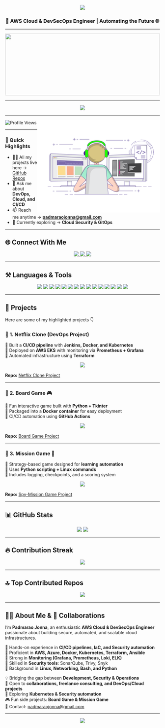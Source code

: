 <!-- HEADER WITH COLORFUL WAVE -->
<p align="center">
  <img src="https://capsule-render.vercel.app/api?type=waving&height=200&text=Hey%20Everyone%20👋,%20I'm%20Padmarao%20Jonna&fontSize=40&fontAlign=50&fontAlignY=40&color=gradient&customColorList=0,2,10,20,30" />
</p>

<h3 align="center">🚀 AWS Cloud & DevSecOps Engineer | Automating the Future 🌐</h3>

---

<!-- BACKGROUND ANIMATED GIF -->
<p align="center">
  <img src="https://i.pinimg.com/originals/2b/8c/63/2b8c6355e6ff450f6e4562e5f3f3b6e0.gif" width="100%" height="200">
</p>

---

<!-- ICON SHOWCASE -->
<div align="center">
  <img src="https://skillicons.dev/icons?i=aws,azure,docker,kubernetes,jenkins,terraform,ansible,argo,grafana,prometheus,linux,nginx,python,java,mysql,maven,bash&theme=light&perline=8" />
</div>

---

<img align="right" alt="Coding" width="400" src="https://raw.githubusercontent.com/devSouvik/devSouvik/master/gif3.gif">

<p align="left">
  <img src="https://komarev.com/ghpvc/?username=pj013525&label=👀%20Profile%20Views&color=ff4500&style=for-the-badge" alt="Profile Views" />
</p>

---

### 🎯 Quick Highlights
- 👨‍💻 All my projects live here → [GitHub Repos](https://github.com/pj013525)  
- 💬 Ask me about **DevOps, Cloud, and CI/CD**  
- 📫 Reach me anytime → **padmaraojonna@gmail.com**  
- 🌱 Currently exploring → **Cloud Security & GitOps**  

---

## 🌐 Connect With Me  

<p align="center">
  <a href="https://linkedin.com/in/padmarao-jonna" target="blank">
    <img src="https://img.shields.io/badge/LinkedIn-0077B5?logo=linkedin&logoColor=white&style=for-the-badge" />
  </a>
  <a href="https://github.com/pj013525" target="blank">
    <img src="https://img.shields.io/badge/GitHub-000000?logo=github&logoColor=white&style=for-the-badge" />
  </a>
  <a href="mailto:padmaraojonna@gmail.com" target="blank">
    <img src="https://img.shields.io/badge/Gmail-D14836?logo=gmail&logoColor=white&style=for-the-badge" />
  </a>
</p>

---

## ⚒️ Languages & Tools  

<p align="center">
  <img src="https://img.shields.io/badge/AWS-FF9900?style=for-the-badge&logo=amazon-aws&logoColor=white"/>
  <img src="https://img.shields.io/badge/Azure-0078D4?style=for-the-badge&logo=microsoft-azure&logoColor=white"/>
  <img src="https://img.shields.io/badge/Docker-2496ED?style=for-the-badge&logo=docker&logoColor=white"/>
  <img src="https://img.shields.io/badge/Kubernetes-326CE5?style=for-the-badge&logo=kubernetes&logoColor=white"/>
  <img src="https://img.shields.io/badge/Terraform-623CE4?style=for-the-badge&logo=terraform&logoColor=white"/>
  <img src="https://img.shields.io/badge/Ansible-EE0000?style=for-the-badge&logo=ansible&logoColor=white"/>
  <img src="https://img.shields.io/badge/Jenkins-D24939?style=for-the-badge&logo=jenkins&logoColor=white"/>
  <img src="https://img.shields.io/badge/ArgoCD-FC6D26?style=for-the-badge&logo=argo&logoColor=white"/>
  <img src="https://img.shields.io/badge/Grafana-F46800?style=for-the-badge&logo=grafana&logoColor=white"/>
  <img src="https://img.shields.io/badge/Prometheus-E6522C?style=for-the-badge&logo=prometheus&logoColor=white"/>
  <img src="https://img.shields.io/badge/Linux-333333?style=for-the-badge&logo=linux&logoColor=yellow"/>
  <img src="https://img.shields.io/badge/Python-3776AB?style=for-the-badge&logo=python&logoColor=white"/>
  <img src="https://img.shields.io/badge/Java-007396?style=for-the-badge&logo=java&logoColor=white"/>
  <img src="https://img.shields.io/badge/MySQL-4479A1?style=for-the-badge&logo=mysql&logoColor=white"/>
  <img src="https://img.shields.io/badge/Bash-4EAA25?style=for-the-badge&logo=gnu-bash&logoColor=white"/>
</p>

---

## 🚀 Projects  

Here are some of my highlighted projects 👇  

### 📌 **1. Netflix Clone (DevOps Project)**  
🔹 Built a **CI/CD pipeline** with **Jenkins, Docker, and Kubernetes**  
🔹 Deployed on **AWS EKS** with monitoring via **Prometheus + Grafana**  
🔹 Automated infrastructure using **Terraform**  
<p align="center">
  <img src="https://github-readme-stats.vercel.app/api/pin/?username=pj013525&repo=netflix-clone-devops&theme=tokyonight" />
</p>

**Repo:** [Netflix Clone Project](https://github.com/pj013525/Netflix-Project.git)

---

### 📌 **2. Board Game 🎮**  
🔹 Fun interactive game built with **Python + Tkinter**  
🔹 Packaged into a **Docker container** for easy deployment  
🔹 CI/CD automation using **GitHub Actions**  
<p align="center">
  <img src="https://github-readme-stats.vercel.app/api/pin/?username=pj013525&repo=board-game&theme=tokyonight" />
</p>

**Repo:** [Board Game Project](https://github.com/pj013525/New-Boardgame.git)

---

### 📌 **3. Mission Game 🚀**  
🔹 Strategy-based game designed for **learning automation**  
🔹 Uses **Python scripting + Linux commands**  
🔹 Includes logging, checkpoints, and a scoring system  
<p align="center">
  <img src="https://github-readme-stats.vercel.app/api/pin/?username=pj013525&repo=mission-game&theme=tokyonight" />
</p>

**Repo:** [Spy-Mission Game Project](https://github.com/pj013525/Spy-Mission-App.git)

---

## 📊 GitHub Stats  

<p align="center">
  <img src="https://github-readme-stats.vercel.app/api/top-langs?username=pj013525&show_icons=true&locale=en&layout=compact&theme=tokyonight&hide_border=true" height="160" />
  <img src="https://github-readme-stats.vercel.app/api?username=pj013525&show_icons=true&locale=en&theme=tokyonight&hide_border=true" height="160" />
</p>

---

## 🔥 Contribution Streak  

<p align="center">
  <img src="https://github-readme-streak-stats.herokuapp.com/?user=pj013525&theme=tokyonight&hide_border=true" />
</p>

---

## 🔝 Top Contributed Repos  

<p align="center">
  <img src="https://github-contributor-stats.vercel.app/api?username=pj013525&limit=5&theme=tokyonight&combine_all_yearly_contributions=true" />
</p>

---

## 👨‍💼 About Me & 🤝 Collaborations  

I’m **Padmarao Jonna**, an enthusiastic **AWS Cloud & DevSecOps Engineer** passionate about building secure, automated, and scalable cloud infrastructures.  

🔹 Hands-on experience in **CI/CD pipelines, IaC, and Security automation**  
🔹 Proficient in **AWS, Azure, Docker, Kubernetes, Terraform, Ansible**  
🔹 Strong in **Monitoring (Grafana, Prometheus, Loki, ELK)**  
🔹 Skilled in **Security tools**: SonarQube, Trivy, Snyk  
🔹 Background in **Linux, Networking, Bash, and Python**  

💡 Bridging the gap between **Development, Security & Operations**  
🤝 Open to **collaborations, freelance consulting, and DevOps/Cloud projects**  
🎯 Exploring **Kubernetes & Security automation**  
🎮 Fun side projects: **Board Game & Mission Game**  
📧 Contact: [padmaraojonna@gmail.com](mailto:padmaraojonna@gmail.com)  

---

<!-- COLORFUL FOOTER -->
<p align="center">
  <img src="https://capsule-render.vercel.app/api?type=waving&color=gradient&height=150&section=footer&customColorList=0,10,20,30,40" />
</p>

